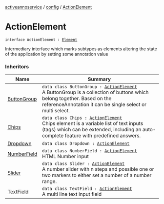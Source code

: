 [activeannoservice](../index.md) / [config](index.md) / [ActionElement](./-action-element.md)

# ActionElement

`interface ActionElement : `[`Element`](-element.md)

Intermediary interface which marks subtypes as elements altering the state of the application by setting some annotation value

### Inheritors

| Name | Summary |
|---|---|
| [ButtonGroup](-button-group/index.md) | `data class ButtonGroup : `[`ActionElement`](./-action-element.md)<br>A ButtonGroup is a collection of buttons which belong together. Based on the referenceAnnotation it can be single select or multi select. |
| [Chips](-chips/index.md) | `data class Chips : `[`ActionElement`](./-action-element.md)<br>Chips element is a variable list of text inputs (tags) which can be extended, including an auto-complete feature with predefined answers. |
| [Dropdown](-dropdown/index.md) | `data class Dropdown : `[`ActionElement`](./-action-element.md) |
| [NumberField](-number-field/index.md) | `data class NumberField : `[`ActionElement`](./-action-element.md)<br>HTML Number input |
| [Slider](-slider/index.md) | `data class Slider : `[`ActionElement`](./-action-element.md)<br>A number slider with n steps and possible one or two markers to either set a number of a number range. |
| [TextField](-text-field/index.md) | `data class TextField : `[`ActionElement`](./-action-element.md)<br>A multi line text input field |
